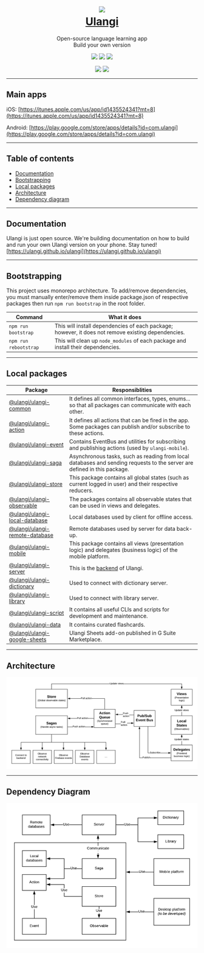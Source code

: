 <h1 align="center">
  <img src="https://github.com/minhloi/ulangi/blob/master/images/logo_120x120.png?raw=true"><br>
  <a href="https://ulangi.com"><span>Ulangi</span></a><br>
</h1>
<p align="center">
  <span>Open-source language learning app</span><br>
  <span>Build your own version</span><br>
</p>

<p align="center">
  <a href="/" alt="Written in React-Native">
    <img src="https://img.shields.io/badge/framework-react--native-brightgreen" /></a>
  <a href="https://github.com/minhloi/ulangi/releases" alt="Release version">
    <img src="https://img.shields.io/github/v/tag/minhloi/ulangi?label=version" /></a>
  <a href="https://github.com/ulangi/ulangi/blob/master/LICENSE" alt="License">
    <img src="https://img.shields.io/github/license/ulangi/ulangi" /></a>
</p>
<p align="center">
  <a href="https://www.reddit.com/r/Ulangi/" alt="Ulangi's Subreddit">
    <img src="https://img.shields.io/reddit/subreddit-subscribers/ulangi?style=social" /></a>
  <a href="https://twitter.com/UlangiApp" alt="Ulangi's Twitter">
    <img src="https://img.shields.io/twitter/follow/UlangiApp?style=social" /></a>
</p>

---
## Main apps

iOS: [https://itunes.apple.com/us/app/id1435524341?mt=8](https://itunes.apple.com/us/app/id1435524341?mt=8)

Android: [https://play.google.com/store/apps/details?id=com.ulangi](https://play.google.com/store/apps/details?id=com.ulangi)

---
## Table of contents
- [Documentation](#documentation)
- [Bootstrapping](#bootstrapping)
- [Local packages](#local-packages)
- [Architecture](#architecture)
- [Dependency diagram](#dependency-diagram)

---
## Documentation
Ulangi is just open source. We're building documentation on how to build and run your own Ulangi version on your phone. Stay tuned! 
[https://ulangi.github.io/ulangi](https://ulangi.github.io/ulangi)

---
## Bootstrapping
This project uses monorepo architecture. To add/remove dependencies, you must manually enter/remove them inside package.json of respective packages then run ```npm run bootstrap``` in the root folder.

| Command | What it does |
| --- | --- |
| ```npm run bootstrap``` | This will install dependencies of each package; however, it does not remove existing dependencies. |
| ```npm run rebootstrap``` | This will clean up ```node_modules``` of each package and install their dependencies. |


---
## Local packages
| Package | Responsiblities |
| --- | --- |
| [@ulangi/ulangi-common](https://github.com/minhloi/ulangi/tree/master/packages/ulangi-common) | It defines all common interfaces, types, enums... so that all packages can communicate with each other. |
| [@ulangi/ulangi-action](https://github.com/minhloi/ulangi/tree/master/packages/ulangi-action) | It defines all actions that can be fired in the app. Some packages can publish and/or subscribe to these actions. |
| [@ulangi/ulangi-event](https://github.com/minhloi/ulangi/tree/master/packages/ulangi-event) | Contains EventBus and utilities for subscribing and publishisg actions (used by ```ulangi-mobile```).  |
| [@ulangi/ulangi-saga](https://github.com/minhloi/ulangi/tree/master/packages/ulangi-saga) | Asynchronous tasks, such as reading from local databases and sending requests to the server are defined in this package. |
| [@ulangi/ulangi-store](https://github.com/minhloi/ulangi/tree/master/packages/ulangi-store) | This package contains all global states (such as current logged in user) and their respective reducers. |
| [@ulangi/ulangi-observable](https://github.com/minhloi/ulangi/tree/master/packages/ulangi-observable) | The packages contains all observable states that can be used in views and delegates. |
| [@ulangi/ulangi-local-database](https://github.com/minhloi/ulangi/tree/master/packages/ulangi-local-database) |  Local databases used by client for offline access. |
| [@ulangi/ulangi-remote-database](https://github.com/minhloi/ulangi/tree/master/packages/ulangi-remote-database) | Remote databases used by server for data back-up. |
| [@ulangi/ulangi-mobile](https://github.com/minhloi/ulangi/tree/master/packages/ulangi-mobile) | This package contains all views (presentation logic) and delegates (business logic) of the mobile platform.|
| [@ulangi/ulangi-server](https://github.com/minhloi/ulangi/tree/master/packages/ulangi-server) | This is the [backend](https://ulangi.com) of Ulangi. |
| [@ulangi/ulangi-dictionary](https://github.com/minhloi/ulangi/tree/master/packages/ulangi-dictionary) | Used to connect with dictionary server. |
| [@ulangi/ulangi-library](https://github.com/minhloi/ulangi/tree/master/packages/ulangi-library) | Used to connect with library server. |
| [@ulangi/ulangi-script](https://github.com/minhloi/ulangi/tree/master/packages/ulangi-script) | It contains all useful CLIs and scripts for development and maintenance. |
| [@ulangi/ulangi-data](https://github.com/minhloi/ulangi/tree/master/packages/ulangi-data) | It contains curated flashcards. |
| [@ulangi/ulangi-google-sheets](https://github.com/minhloi/ulangi/tree/master/packages/ulangi-google-sheets) | Ulangi Sheets add-on published in G Suite Marketplace. |

---
## Architecture
![Ulangi's Architecture](/images/architecture.png)

---
## Dependency Diagram
![Ulangi's Dependency Diagram](/images/dependency-diagram.png)
